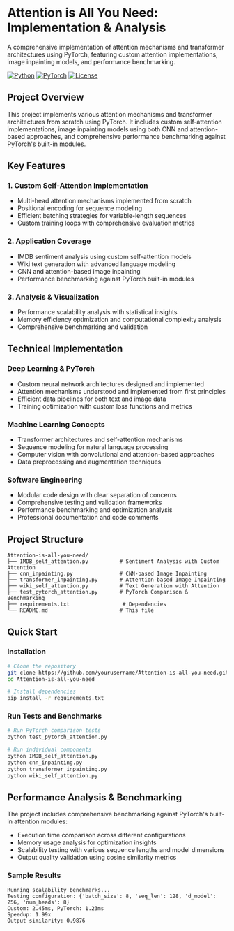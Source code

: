 # Attention is All You Need: Implementation & Analysis

A comprehensive implementation of attention mechanisms and transformer architectures using PyTorch, featuring custom attention implementations, image inpainting models, and performance benchmarking.

[![Python](https://img.shields.io/badge/Python-3.8+-blue.svg)](https://www.python.org/downloads/)
[![PyTorch](https://img.shields.io/badge/PyTorch-1.9+-red.svg)](https://pytorch.org/)
[![License](https://img.shields.io/badge/License-MIT-green.svg)](LICENSE)

## Project Overview

This project implements various attention mechanisms and transformer architectures from scratch using PyTorch. It includes custom self-attention implementations, image inpainting models using both CNN and attention-based approaches, and comprehensive performance benchmarking against PyTorch's built-in modules.

## Key Features

### 1. Custom Self-Attention Implementation
- Multi-head attention mechanisms implemented from scratch
- Positional encoding for sequence modeling
- Efficient batching strategies for variable-length sequences
- Custom training loops with comprehensive evaluation metrics

### 2. Application Coverage
- IMDB sentiment analysis using custom self-attention models
- Wiki text generation with advanced language modeling
- CNN and attention-based image inpainting
- Performance benchmarking against PyTorch built-in modules

### 3. Analysis & Visualization
- Performance scalability analysis with statistical insights
- Memory efficiency optimization and computational complexity analysis
- Comprehensive benchmarking and validation

## Technical Implementation

### Deep Learning & PyTorch
- Custom neural network architectures designed and implemented
- Attention mechanisms understood and implemented from first principles
- Efficient data pipelines for both text and image data
- Training optimization with custom loss functions and metrics

### Machine Learning Concepts
- Transformer architectures and self-attention mechanisms
- Sequence modeling for natural language processing
- Computer vision with convolutional and attention-based approaches
- Data preprocessing and augmentation techniques

### Software Engineering
- Modular code design with clear separation of concerns
- Comprehensive testing and validation frameworks
- Performance benchmarking and optimization analysis
- Professional documentation and code comments

## Project Structure

```
Attention-is-all-you-need/
├── IMDB_self_attention.py          # Sentiment Analysis with Custom Attention
├── cnn_inpainting.py               # CNN-based Image Inpainting
├── transformer_inpainting.py       # Attention-based Image Inpainting
├── wiki_self_attention.py          # Text Generation with Attention
├── test_pytorch_attention.py       # PyTorch Comparison & Benchmarking
├── requirements.txt                 # Dependencies
└── README.md                       # This file
```

## Quick Start

### Installation
```bash
# Clone the repository
git clone https://github.com/yourusername/Attention-is-all-you-need.git
cd Attention-is-all-you-need

# Install dependencies
pip install -r requirements.txt
```

### Run Tests and Benchmarks
```bash
# Run PyTorch comparison tests
python test_pytorch_attention.py

# Run individual components
python IMDB_self_attention.py
python cnn_inpainting.py
python transformer_inpainting.py
python wiki_self_attention.py
```

## Performance Analysis & Benchmarking

The project includes comprehensive benchmarking against PyTorch's built-in attention modules:

- Execution time comparison across different configurations
- Memory usage analysis for optimization insights
- Scalability testing with various sequence lengths and model dimensions
- Output quality validation using cosine similarity metrics

### Sample Results
```
Running scalability benchmarks...
Testing configuration: {'batch_size': 8, 'seq_len': 128, 'd_model': 256, 'num_heads': 8}
Custom: 2.45ms, PyTorch: 1.23ms
Speedup: 1.99x
Output similarity: 0.9876
```




